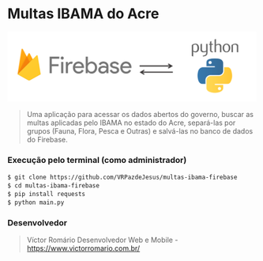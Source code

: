 # Multas IBAMA do Acre 

![Firebase e Python](firepy.png)

> Uma aplicação para acessar os dados abertos do governo, buscar as multas aplicadas pelo IBAMA no estado do Acre, separá-las por grupos (Fauna, Flora, Pesca e Outras) e salvá-las no banco de dados do Firebase.

### Execução pelo terminal (como administrador)
```sh
$ git clone https://github.com/VRPazdeJesus/multas-ibama-firebase
$ cd multas-ibama-firebase
$ pip install requests
$ python main.py
```

### Desenvolvedor
> Víctor Romário 
> Desenvolvedor Web e Mobile - https://www.victorromario.com.br/
